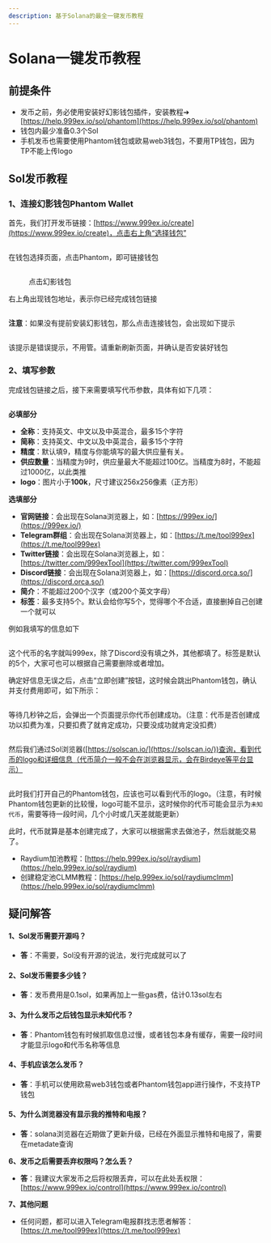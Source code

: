 ```yaml
---
description: 基于Solana的最全一键发币教程
---
```


# Solana一键发币教程

## 前提条件

* 发币之前，务必使用安装好幻影钱包插件，安装教程➔ [https://help.999ex.io/sol/phantom](https://help.999ex.io/sol/phantom)
* 钱包内最少准备0.3个Sol
* 手机发币也需要使用Phantom钱包或欧易web3钱包，不要用TP钱包，因为TP不能上传logo

## Sol发币教程

### 1、连接幻影钱包Phantom Wallet

首先，我们打开发币链接：[https://www.999ex.io/create](https://www.999ex.io/create)，点击右上角“选择钱包”

<figure><img src="../.gitbook/assets/选择钱包 (5).png" alt=""><figcaption></figcaption></figure>

在钱包选择页面，点击Phantom，即可链接钱包

<figure><img src="../.gitbook/assets/点击钱包.png" alt=""><figcaption><p>点击幻影钱包</p></figcaption></figure>

右上角出现钱包地址，表示你已经完成钱包链接

<figure><img src="../.gitbook/assets/出现钱包地址 (1).png" alt=""><figcaption></figcaption></figure>

**注意**：如果没有提前安装幻影钱包，那么点击连接钱包，会出现如下提示

<figure><img src="../.gitbook/assets/错误提示 (1).png" alt=""><figcaption></figcaption></figure>

该提示是错误提示，不用管。请重新刷新页面，并确认是否安装好钱包

### 2、填写参数

完成钱包链接之后，接下来需要填写代币参数，具体有如下几项：

<figure><img src="../.gitbook/assets/stardand-1.jpg" alt=""><figcaption></figcaption></figure>

**必填部分**

* **全称**：支持英文、中文以及中英混合，最多15个字符
* **简称**：支持英文、中文以及中英混合，最多15个字符
* **精度**：默认填9，精度与你能填写的最大供应量有关。
* **供应数量**：当精度为9时，供应量最大不能超过100亿。当精度为8时，不能超过1000亿，以此类推
* **logo**：图片小于**100k**，尺寸建议256x256像素（正方形）

**选填部分**

* **官网链接**：会出现在Solana浏览器上，如：[https://999ex.io/](https://999ex.io/)
* **Telegram群组**：会出现在Solana浏览器上，如：[https://t.me/tool999ex](https://t.me/tool999ex)
* **Twitter链接**：会出现在Solana浏览器上，如：[https://twitter.com/999exTool](https://twitter.com/999exTool)
* **Discord链接**：会出现在Solana浏览器上，如：[https://discord.orca.so/](https://discord.orca.so/)
* **简介**：不能超过200个汉字（或200个英文字母）
* **标签**：最多支持5个。默认会给你写5个，觉得哪个不合适，直接删掉自己创建一个就可以

例如我填写的信息如下

<figure><img src="../.gitbook/assets/stardand-2.jpg" alt=""><figcaption></figcaption></figure>

这个代币的名字就叫999ex，除了Discord没有填之外，其他都填了。标签是默认的5个，大家可也可以根据自己需要删除或者增加。

确定好信息无误之后，点击“立即创建”按钮，这时候会跳出Phantom钱包，确认并支付费用即可，如下所示：

<figure><img src="../.gitbook/assets/stardand-4.jpg" alt=""><figcaption></figcaption></figure>

等待几秒钟之后，会弹出一个页面提示你代币创建成功。（注意：代币是否创建成功以扣费为准，只要扣费了就肯定成功，只要没成功就肯定没扣费）

<figure><img src="../.gitbook/assets/photo_2024-04-10_20-32-33.jpg" alt=""><figcaption></figcaption></figure>

然后我们通过Sol浏览器([https://solscan.io/](https://solscan.io/))查询，看到代币的logo和详细信息（代币简介一般不会在浏览器显示，会在Birdeye等平台显示）

<figure><img src="../.gitbook/assets/stardand-3.jpg" alt=""><figcaption></figcaption></figure>

此时我们打开自己的Phantom钱包，应该也可以看到代币的logo。（注意，有时候Phantom钱包更新的比较慢，logo可能不显示，这时候你的代币可能会显示为`未知代币`，需要等待一段时间，几个小时或几天差就能更新）

此时，代币就算是基本创建完成了，大家可以根据需求去做池子，然后就能交易了。

* Raydium加池教程：[https://help.999ex.io/sol/raydium](https://help.999ex.io/sol/raydium)
* 创建稳定池CLMM教程：[https://help.999ex.io/sol/raydiumclmm](https://help.999ex.io/sol/raydiumclmm)

## 疑问解答

#### 1、Sol发币需要开源吗？

* **答**：不需要，Sol没有开源的说法，发行完成就可以了

#### 2、Sol发币需要多少钱？

* **答**：发币费用是0.1sol，如果再加上一些gas费，估计0.13sol左右

#### 3、为什么发币之后钱包显示未知代币？

* **答**：Phantom钱包有时候抓取信息过慢，或者钱包本身有缓存，需要一段时间才能显示logo和代币名称等信息

#### 4、手机应该怎么发币？

* **答**：手机可以使用欧易web3钱包或者Phantom钱包app进行操作，不支持TP钱包

#### 5、为什么浏览器没有显示我的推特和电报？

* **答**：solana浏览器在近期做了更新升级，已经在外面显示推特和电报了，需要在metadate查询

**6、发币之后需要丢弃权限吗？怎么丢？**

* **答**：我建议大家发币之后将权限丢弃，可以在此处丢权限：[https://www.999ex.io/control](https://www.999ex.io/control)

**7、其他问题**

* 任何问题，都可以进入Telegram电报群找志愿者解答： [https://t.me/tool999ex](https://t.me/tool999ex)

